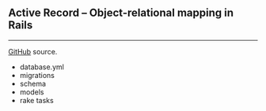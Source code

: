 ## Active Record – Object-relational mapping in Rails
_______

[GitHub](https://github.com/rails/rails/tree/master/activerecord) source.

* database.yml
* migrations
* schema
* models
* rake tasks